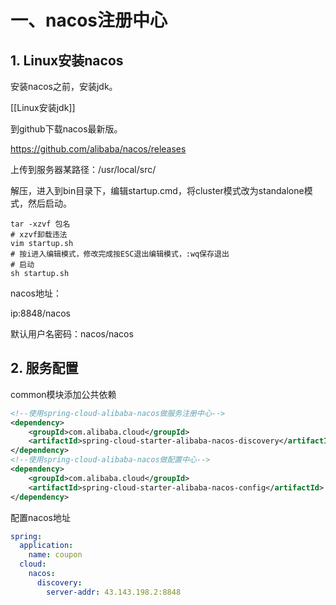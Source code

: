 # 一、nacos注册中心

## 1. Linux安装nacos

安装nacos之前，安装jdk。

[[Linux安装jdk]]

到github下载nacos最新版。

https://github.com/alibaba/nacos/releases

上传到服务器某路径：/usr/local/src/

解压，进入到bin目录下，编辑startup.cmd，将cluster模式改为standalone模式，然后启动。

```shell
tar -xzvf 包名
# xzvf卸载违法
vim startup.sh
# 按i进入编辑模式，修改完成按ESC退出编辑模式，:wq保存退出
# 启动
sh startup.sh
```

nacos地址：

ip:8848/nacos

默认用户名密码：nacos/nacos

## 2. 服务配置

common模块添加公共依赖

```xml
<!--使用spring-cloud-alibaba-nacos做服务注册中心-->
<dependency>
    <groupId>com.alibaba.cloud</groupId>
    <artifactId>spring-cloud-starter-alibaba-nacos-discovery</artifactId>
</dependency>
<!--使用spring-cloud-alibaba-nacos做配置中心-->
<dependency>
    <groupId>com.alibaba.cloud</groupId>
    <artifactId>spring-cloud-starter-alibaba-nacos-config</artifactId>
</dependency>
```

配置nacos地址

```yaml
spring:
  application:
    name: coupon
  cloud:
    nacos:
      discovery:
        server-addr: 43.143.198.2:8848
```


